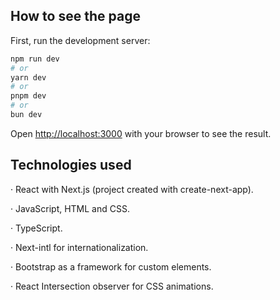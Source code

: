 ## How to see the page

First, run the development server:

```bash
npm run dev
# or
yarn dev
# or
pnpm dev
# or
bun dev
```

Open [http://localhost:3000](http://localhost:3000) with your browser to see the result.

## Technologies used

· React with Next.js (project created with create-next-app).

· JavaScript, HTML and CSS.

· TypeScript.

· Next-intl for internationalization.

· Bootstrap as a framework for custom elements.

· React Intersection observer for CSS animations.
